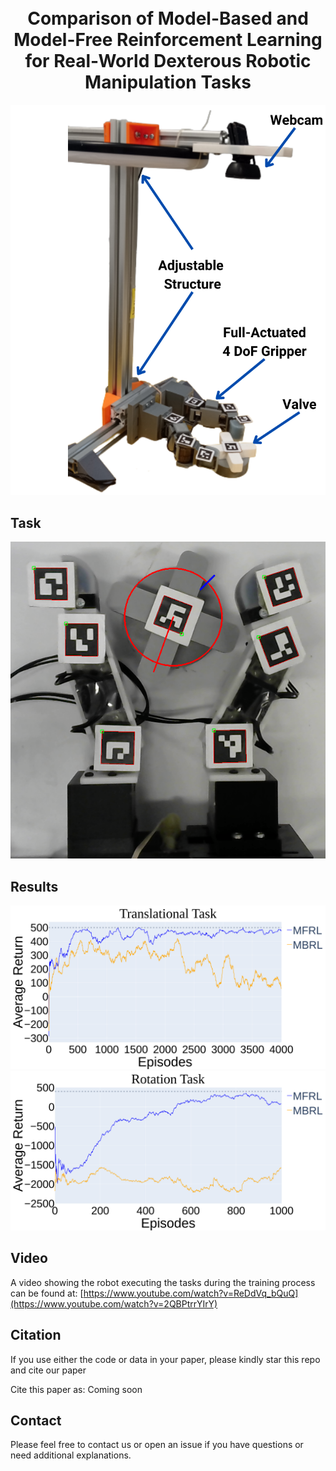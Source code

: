 <h1 align="center">
  <br>
Comparison of Model-Based and Model-Free Reinforcement Learning for Real-World Dexterous Robotic Manipulation Tasks
  <br>
 </h1>
 

![](https://github.com/dvalenciar/MBRL_MFRL_Rotation_Paper/blob/main/images/Grippper.png)


## Task
![](https://github.com/dvalenciar/MBRL_MFRL_Rotation_Paper/blob/main/images/image_top.png)


## Results

![](https://github.com/dvalenciar/MBRL_MFRL_Rotation_Paper/blob/main/images/TranslationalTask.png)
![](https://github.com/dvalenciar/MBRL_MFRL_Rotation_Paper/blob/main/images/RotationTask.png)



## Video

A video showing the robot executing the tasks during the training process can be found at:
[https://www.youtube.com/watch?v=ReDdVq_bQuQ](https://www.youtube.com/watch?v=2QBPtrrYIrY)

## Citation
If you use either the code or data in your paper, please kindly star this repo and cite our paper

Cite this paper as: 
Coming soon


## Contact
Please feel free to contact us or open an issue if you have questions or need additional explanations.

